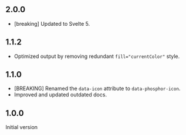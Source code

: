 ## 2.0.0

- [breaking] Updated to Svelte 5.

## 1.1.2

- Optimized output by removing redundant `fill="currentColor"` style.

## 1.1.0

- [BREAKING] Renamed the `data-icon` attribute to `data-phosphor-icon`.
- Improved and updated outdated docs.

## 1.0.0

Initial version
